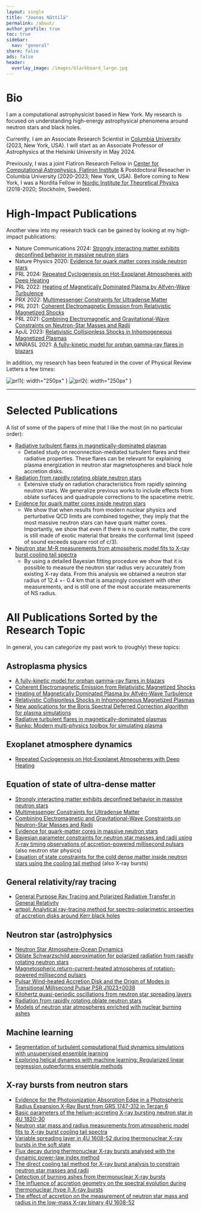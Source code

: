 ```yaml
---
layout: single
title: "Joonas Nättilä"
permalink: /about/
author_profile: true
toc: true
sidebar:
  nav: "general"
share: false
ads: false
header:
  overlay_image: /images/blackboard_large.jpg
---
```


# Bio

I am a computational astrophysicist based in New York. My research is focused on understanding high-energy astrophysical phenomena around neutron stars and black holes. 

Currently, I am an Associate Research Scientist in [Columbia University](https://physics.columbia.edu/) (2023, New York, USA). I will start as an Associate Professor of Astrophysics at the Helsinki University in May 2024. 

Previously, I was a joint Flatiron Research Fellow in [Center for Computational Astrophysics, Flatiron Institute](https://www.simonsfoundation.org/flatiron/center-for-computational-astrophysics/) & Postdoctoral Reseacher in Columbia University (2020-2023; New York, USA). Before coming to New York, I was a Nordita Fellow in [Nordic Institute for Theoretical Physics](http://www.nordita.org) (2018-2020; Stockholm, Sweden). 



# High-Impact Publications

Another view into my research track can be gained by looking at my high-impact publications:

- Nature Communications 2024: [Strongly interacting matter exhibits deconfined behavior in massive neutron stars](https://www.nature.com/articles/s41467-023-44051-y)
- Nature Physics 2020: [Evidence for quark matter cores inside neutron stars](https://www.nature.com/articles/s41567-020-0914-9)
- PRL 2024: [Repeated Cyclogenesis on Hot-Exoplanet Atmospheres with Deep Heating](https://arxiv.org/abs/2212.05114)
- PRL 2022: [Heating of Magnetically Dominated Plasma by Alfvén-Wave Turbulence](https://arxiv.org/abs/2111.15578)
- PRX 2022: [Multimessenger Constraints for Ultradense Matter](https://arxiv.org/abs/2105.05132)
- PRL 2021: [Coherent Electromagnetic Emission from Relativistic Magnetized Shocks](https://arxiv.org/abs/2107.01211)
- PRL 2021: [Combining Electromagnetic and Gravitational-Wave Constraints on Neutron-Star Masses and Radii](https://arxiv.org/abs/2008.12817)
- ApJL 2023: [Relativistic Collisionless Shocks in Inhomogeneous Magnetized Plasmas](https://arxiv.org/abs/2212.06053)
- MNRASL 2021: [A fully-kinetic model for orphan gamma-ray flares in blazars](https://arxiv.org/abs/2102.11770)

In addition, my research has been featured in the cover of Physical Review Letters a few times:


![prl1](/images/prl_cover1.png){: width="250px" } ![prl2](/images/prl_cover2.png){: width="250px" } 
 

--------

# Selected Publications

A list of some of the papers of mine that I like the most (in no particular order):

- [Radiative turbulent flares in magnetically-dominated plasmas](https://arxiv.org/abs/2012.03043)
    - Detailed study on reconnection-mediated turbulent flares and their radiative properties. These flares can be relevant for explaining plasma energization in neutron star magnetospheres and black hole accretion disks.
- [Radiation from rapidly rotating oblate neutron stars](https://arxiv.org/abs/1709.07292)
    - Extensive study on radiation characteristics from rapidly spinning neutron stars. We generalize previous works to include effects from oblate surfaces and quadrupole corrections to the spacetime metric.
- [Evidence for quark matter cores inside neutron stars](https://www.nature.com/articles/s41567-020-0914-9)
    - We show that when results from modern nuclear physics and perturbative QCD limits are combined together, they imply that the most massive neutron stars can have quark matter cores. Importantly, we show that even if there is no quark matter, the core is still made of exotic material that breaks the conformal limit (speed of sound exceeds square root of c/3).
- [Neutron star M-R measurements from atmospheric model fits to X-ray burst cooling tail spectra](https://arxiv.org/abs/1709.09120)
    - By using a detailed Bayesian fitting procedure we show that it is possible to measure the neutron star radius very accurately from existing X-ray data. From this analysis we obtained a neutron star radius of 12.4 +- 0.4 km that is amazingly consistent with other measurements, and is still one of the most accurate measurements of NS radius.


# All Publications Sorted by the Research Topic

In general, you can categorize my past work to (roughly) these topics:

## Astroplasma physics 

- [A fully-kinetic model for orphan gamma-ray flares in blazars](https://arxiv.org/abs/2102.11770)
- [Coherent Electromagnetic Emission from Relativistic Magnetized Shocks](https://arxiv.org/abs/2107.01211)
- [Heating of Magnetically Dominated Plasma by Alfvén-Wave Turbulence](https://arxiv.org/abs/2111.15578)
- [Relativistic Collisionless Shocks in Inhomogeneous Magnetized Plasmas](https://arxiv.org/abs/2212.06053)
- [New applications for the Boris Spectral Deferred Correction algorithm for plasma simulations](https://arxiv.org/abs/2110.08024)
- [Radiative turbulent flares in magnetically-dominated plasmas](https://arxiv.org/abs/2012.03043)
- [Runko: Modern multi-physics toolbox for simulating plasma](https://arxiv.org/abs/1906.06306)

## Exoplanet atmosphere dynamics

- [Repeated Cyclogenesis on Hot-Exoplanet Atmospheres with Deep Heating](https://arxiv.org/abs/2212.05114)


## Equation of state of ultra-dense matter

- [Strongly interacting matter exhibits deconfined behavior in massive neutron stars](https://www.nature.com/articles/s41467-023-44051-y)
- [Multimessenger Constraints for Ultradense Matter](https://arxiv.org/abs/2105.05132)
- [Combining Electromagnetic and Gravitational-Wave Constraints on Neutron-Star Masses and Radii](https://arxiv.org/abs/2008.12817)
- [Evidence for quark-matter cores in massive neutron stars](https://www.nature.com/articles/s41567-020-0914-9)
- [Bayesian parameter constraints for neutron star masses and radii using X-ray timing observations of accretion-powered millisecond pulsars](https://www.aanda.org/articles/aa/full_html/2018/10/aa33348-18/aa33348-18.html) (also neutron star physics)
- [Equation of state constraints for the cold dense matter inside neutron stars using the cooling tail method](https://www.aanda.org/articles/aa/full_html/2016/07/aa27416-15/aa27416-15.html) (also X-ray bursts)


## General relativity/ray tracing

- [General Purpose Ray Tracing and Polarized Radiative Transfer in General Relativity](https://iopscience.iop.org/article/10.3847/1538-4357/aacea0)
- [artpol: Analytical ray-tracing method for spectro-polarimetric properties of accretion disks around Kerr black holes](https://arxiv.org/abs/2308.15159)


## Neutron star (astro)physics

- [Neutron Star Atmosphere-Ocean Dynamics](https://arxiv.org/abs/2306.08186)
- [Oblate Schwarzschild approximation for polarized radiation from rapidly rotating neutron stars](https://www.aanda.org/articles/aa/abs/2020/11/aa39134-20/aa39134-20.html)
- [Magnetospheric return-current-heated atmospheres of rotation-powered millisecond pulsars](https://www.aanda.org/articles/aa/abs/2020/09/aa37824-20/aa37824-20.html)
- [Pulsar Wind-heated Accretion Disk and the Origin of Modes in Transitional Millisecond Pulsar PSR J1023+0038](https://iopscience.iop.org/article/10.3847/1538-4357/ab44c6)
- [Kilohertz quasi-periodic oscillations from neutron star spreading layers](https://www.aanda.org/articles/aa/abs/2020/06/aa36958-19/aa36958-19.html)
- [Radiation from rapidly rotating oblate neutron stars](https://www.aanda.org/articles/aa/full_html/2018/07/aa30261-16/aa30261-16.html)
- [Models of neutron star atmospheres enriched with nuclear burning ashes](https://www.aanda.org/articles/aa/full_html/2015/09/aa26512-15/aa26512-15.html)


## Machine learning

- [Segmentation of turbulent computational fluid dynamics simulations with unsupervised ensemble learning](https://arxiv.org/abs/2109.01381)
- [Exploring helical dynamos with machine learning: Regularized linear regression outperforms ensemble methods](https://www.aanda.org/articles/aa/full_html/2019/09/aa35945-19/aa35945-19.html)


## X-ray bursts from neutron stars

- [Evidence for the Photoionization Absorption Edge in a Photospheric Radius Expansion X-Ray Burst from GRS 1747-312 in Terzan 6](https://iopscience.iop.org/article/10.3847/1538-4357/aade8e)
- [Basic parameters of the helium-accreting X-ray bursting neutron star in 4U 1820-30](https://academic.oup.com/mnras/article/472/4/3905/4102338)
- [Neutron star mass and radius measurements from atmospheric model fits to X-ray burst cooling tail spectra](https://www.aanda.org/articles/aa/full_html/2017/12/aa31082-17/aa31082-17.html)
- [Variable spreading layer in 4U 1608-52 during thermonuclear X-ray bursts in the soft state](https://academic.oup.com/mnras/article/472/1/78/4060729)
- [Flux decay during thermonuclear X-ray bursts analysed with the dynamic power-law index method](https://www.aanda.org/articles/aa/full_html/2017/08/aa30823-17/aa30823-17.html)
- [The direct cooling tail method for X-ray burst analysis to constrain neutron star masses and radii](https://academic.oup.com/mnras/article/466/1/906/2638370)
- [Detection of burning ashes from thermonuclear X-ray bursts](https://academic.oup.com/mnrasl/article/464/1/L6/2890964)
- [The influence of accretion geometry on the spectral evolution during thermonuclear (type I) X-ray bursts](https://academic.oup.com/mnras/article/445/4/4218/1753913)
- [The effect of accretion on the measurement of neutron star mass and radius in the low-mass X-ray binary 4U 1608-52](https://academic.oup.com/mnras/article/442/4/3777/1364498)


